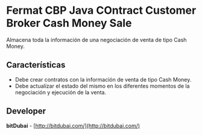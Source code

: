 # Fermat CBP Java COntract Customer Broker Cash Money Sale

Almacena toda la información de una negociación de venta de tipo Cash Money.

## Características
* Debe crear contratos con la información de venta de tipo Cash Money.
 * Debe actualizar el estado del mismo en los diferentes momentos de la negociación y ejecución de la venta.

## Developer

**bitDubai** - [http://bitdubai.com/](http://bitdubai.com/)